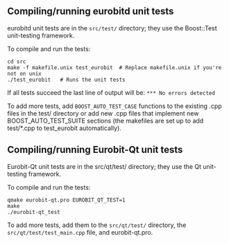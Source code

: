 Compiling/running eurobitd unit tests
------------------------------------

eurobitd unit tests are in the `src/test/` directory; they
use the Boost::Test unit-testing framework.

To compile and run the tests:

	cd src
	make -f makefile.unix test_eurobit  # Replace makefile.unix if you're not on unix
	./test_eurobit   # Runs the unit tests

If all tests succeed the last line of output will be:
`*** No errors detected`

To add more tests, add `BOOST_AUTO_TEST_CASE` functions to the existing
.cpp files in the test/ directory or add new .cpp files that
implement new BOOST_AUTO_TEST_SUITE sections (the makefiles are
set up to add test/*.cpp to test_eurobit automatically).


Compiling/running Eurobit-Qt unit tests
---------------------------------------

Eurobit-Qt unit tests are in the src/qt/test/ directory; they
use the Qt unit-testing framework.

To compile and run the tests:

	qmake eurobit-qt.pro EUROBIT_QT_TEST=1
	make
	./eurobit-qt_test

To add more tests, add them to the `src/qt/test/` directory,
the `src/qt/test/test_main.cpp` file, and eurobit-qt.pro.
